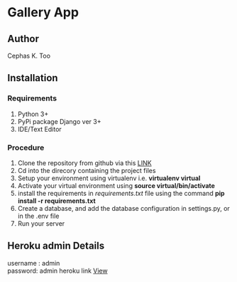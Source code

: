 # Gallery App
## Author
Cephas K. Too

## Installation
### Requirements
 1. Python 3+
 2. PyPi package Django ver 3+
 4. IDE/Text Editor
### Procedure
1. Clone the repository from github via this [LINK](https://github.com/cephaske254/gallery)
2. Cd into the direcory containing the project files
3. Setup your environment using virtualenv i.e. __virtualenv virtual__
4. Activate your virtual environment using __source virtual/bin/activate__
5. install the requirements in _requirements.txt_ file using the command __pip install -r requirements.txt__
6. Create a database, and add the database configuration in settings.py, or in the .env file
7. Run your server

## Heroku admin Details
username : admin  
password: admin
heroku link [View](https://ce-gallery-py.herokuapp.com)